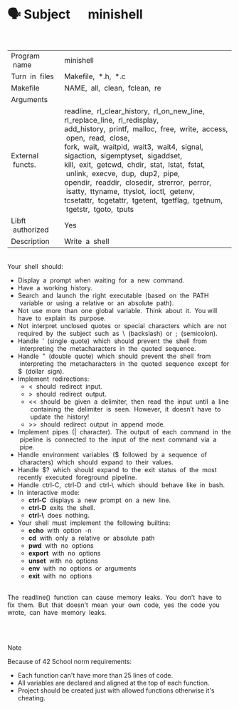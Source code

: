 # 🗣 Subject &nbsp;&nbsp;&nbsp;&nbsp;&nbsp;minishell

<br>
<table>
  <tr>
    <td>Program &nbsp;name</td>
    <td>minishell</td>
  </tr>
  <tr>
    <td>Turn &nbsp;in &nbsp;files</td>
    <td>Makefile, &nbsp;*.h, &nbsp;*.c</td>
  </tr>
  <tr>
    <td>Makefile</td>
    <td>NAME, &nbsp;all, &nbsp;clean, &nbsp;fclean, &nbsp;re</td>
  </tr>
  <tr>
    <td>Arguments</td>
    <td></td>
  </tr>
  <tr>
    <td>External &nbsp;functs.</td>
    <td>readline, &nbsp;rl_clear_history,&nbsp; rl_on_new_line,&nbsp; rl_replace_line,&nbsp; rl_redisplay,<br>add_history,&nbsp; printf,&nbsp; malloc,&nbsp; free, &nbsp;write,&nbsp; access, &nbsp;open, &nbsp;read, &nbsp;close,<br>fork,&nbsp; wait, &nbsp;waitpid, &nbsp;wait3, &nbsp;wait4, &nbsp;signal,&nbsp; sigaction,&nbsp; sigemptyset, &nbsp;sigaddset,<br>kill, &nbsp;exit, &nbsp;getcwd, &nbsp;chdir, &nbsp;stat, &nbsp;lstat, &nbsp;fstat, &nbsp;unlink, &nbsp;execve, &nbsp;dup,&nbsp; dup2,&nbsp; pipe,<br>opendir,&nbsp; readdir, &nbsp;closedir, &nbsp;strerror,&nbsp; perror, &nbsp;isatty,&nbsp; ttyname, &nbsp;ttyslot, &nbsp;ioctl, &nbsp;getenv,<br>tcsetattr, &nbsp;tcgetattr, &nbsp;tgetent, &nbsp;tgetflag, &nbsp;tgetnum, &nbsp;tgetstr,&nbsp; tgoto, &nbsp;tputs</td>
  </tr>
  <tr>
    <td>Libft &nbsp;authorized</td>
    <td>Yes</td>
  </tr>
  <tr>
    <td>Description</td>
    <td>Write &nbsp;a &nbsp;shell</td>
  </tr>
</table>

<br>
Your &nbsp;shell &nbsp;should:<br>
<ul>
<li>Display &nbsp;a &nbsp;prompt &nbsp;when &nbsp;waiting &nbsp;for&nbsp; a &nbsp;new &nbsp;command.
<li>Have &nbsp;a&nbsp; working&nbsp; history.
<li>Search&nbsp; and &nbsp;launch &nbsp;the &nbsp;right&nbsp; executable&nbsp; (based &nbsp;on&nbsp; the &nbsp;PATH &nbsp;variable&nbsp; or &nbsp;using &nbsp;a&nbsp;
relative&nbsp; or &nbsp;an &nbsp;absolute &nbsp;path).
<li>Not&nbsp; use&nbsp; more&nbsp; than&nbsp; one &nbsp;global &nbsp;variable.&nbsp; Think &nbsp;about&nbsp; it. &nbsp;You will&nbsp; have &nbsp;to&nbsp; explain&nbsp;
its &nbsp;purpose.
<li>Not &nbsp;interpret &nbsp;unclosed &nbsp;quotes&nbsp; or &nbsp;special &nbsp;characters&nbsp; which&nbsp; are&nbsp; not&nbsp; required&nbsp; by &nbsp;the&nbsp;
subject &nbsp;such &nbsp;as&nbsp; \ &nbsp;(backslash)&nbsp; or &nbsp;;&nbsp; (semicolon).
<li>Handle&nbsp; ’ &nbsp;(single&nbsp; quote) &nbsp;which &nbsp;should &nbsp;prevent&nbsp; the&nbsp; shell &nbsp;from &nbsp;interpreting &nbsp;the &nbsp;metacharacters &nbsp;in &nbsp;the &nbsp;quoted &nbsp;sequence.
<li>Handle &nbsp;" &nbsp;(double&nbsp; quote) &nbsp;which &nbsp;should &nbsp;prevent&nbsp; the &nbsp;shell &nbsp;from &nbsp;interpreting &nbsp;the &nbsp;metacharacters &nbsp;in &nbsp;the &nbsp;quoted &nbsp;sequence &nbsp;except &nbsp;for&nbsp; $ &nbsp;(dollar &nbsp;sign).
<li>Implement &nbsp;redirections:
<ul>
<li>< &nbsp;should &nbsp;redirect&nbsp; input.
<li>>&nbsp; should &nbsp;redirect&nbsp; output.
<li><<&nbsp; should &nbsp;be &nbsp;given&nbsp; a &nbsp;delimiter, &nbsp;then &nbsp;read &nbsp;the &nbsp;input &nbsp;until &nbsp;a &nbsp;line &nbsp;containing&nbsp; the&nbsp;
delimiter &nbsp;is&nbsp; seen.&nbsp; However, &nbsp;it &nbsp;doesn’t&nbsp; have &nbsp;to &nbsp;update &nbsp;the &nbsp;history!
<li>>>&nbsp; should&nbsp; redirect&nbsp; output&nbsp; in&nbsp; append &nbsp;mode.
</ul>
<li>Implement &nbsp;pipes&nbsp; (|&nbsp; character).&nbsp; The&nbsp; output&nbsp; of &nbsp;each &nbsp;command &nbsp;in &nbsp;the &nbsp;pipeline&nbsp; is&nbsp;
connected&nbsp; to&nbsp; the&nbsp; input&nbsp; of&nbsp; the&nbsp; next&nbsp; command &nbsp;via &nbsp;a &nbsp;pipe.
<li>Handle&nbsp; environment &nbsp;variables &nbsp;($&nbsp; followed &nbsp;by &nbsp;a &nbsp;sequence &nbsp;of &nbsp;characters)&nbsp; which&nbsp;
should &nbsp;expand&nbsp; to&nbsp; their&nbsp; values.
<li>Handle &nbsp;$?&nbsp; which&nbsp; should&nbsp; expand&nbsp; to&nbsp; the&nbsp; exit&nbsp; status&nbsp; of&nbsp; the&nbsp; most&nbsp; recently&nbsp; executed&nbsp;
foreground &nbsp;pipeline.
<li>Handle &nbsp;ctrl-C, &nbsp;ctrl-D&nbsp; and &nbsp;ctrl-\ &nbsp;which &nbsp;should &nbsp;behave &nbsp;like &nbsp;in &nbsp;bash.
<li>In &nbsp;interactive&nbsp; mode:
<ul>
<li><b>ctrl-C</b>&nbsp; displays&nbsp; a &nbsp;new&nbsp; prompt&nbsp; on &nbsp;a &nbsp;new&nbsp; line.
<li><b>ctrl-D</b> &nbsp;exits&nbsp; the&nbsp; shell.
<li><b>ctrl-\</b> &nbsp;does&nbsp; nothing.
</ul>
<li>Your&nbsp; shell &nbsp;must&nbsp; implement&nbsp; the &nbsp;following &nbsp;builtins:
<ul>
<li><b>echo</b>&nbsp; with &nbsp;option&nbsp; -n
<li><b>cd</b>&nbsp; with &nbsp;only &nbsp;a&nbsp; relative&nbsp; or&nbsp; absolute&nbsp; path
<li><b>pwd</b> &nbsp;with&nbsp; no&nbsp; options
<li><b>export</b> &nbsp;with&nbsp; no&nbsp; options
<li><b>unset</b>&nbsp; with &nbsp;no&nbsp; options
<li><b>env</b>&nbsp; with&nbsp; no &nbsp;options&nbsp; or&nbsp; arguments
<li><b>exit</b> &nbsp;with&nbsp; no &nbsp;options
</ul>
</ul>
<br>
The&nbsp; readline()&nbsp; function &nbsp;can&nbsp; cause&nbsp; memory&nbsp; leaks.&nbsp; You&nbsp; don’t &nbsp;have&nbsp; to&nbsp; fix&nbsp; them.&nbsp; But&nbsp;
that &nbsp;doesn’t &nbsp;mean &nbsp;your&nbsp; own&nbsp; code, &nbsp;yes &nbsp;the &nbsp;code &nbsp;you&nbsp; wrote, &nbsp;can &nbsp;have &nbsp;memory&nbsp;
leaks.

<br><br>

> [!NOTE]  
> Because of 42 School norm requirements:
> * Each function can't have more than 25 lines of code.
> * All variables are declared and aligned at the top of each function.
> * Project should be created just with allowed functions otherwise it's cheating.
